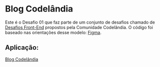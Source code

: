 # Blog Codelândia

  Este é o Desafio 01 que faz parte de um conjunto de desafios chamado de [Desafios Front-End](https://github.com/iuricode/desafios-frontend/blob/main/README.md) propostos pela Comunidade Codelândia.
  O código foi baseado nas orientações desse modelo: [Figma](https://www.figma.com/file/Yb9IBH56g7T1hdIyZ3BMNO/Desafios---Codel%C3%A2ndia?type=design&node-id=0-1&mode=design&t=y8MCYFp0EDOred8A-0).
  
###

## Aplicação:
<a href="https://kaique-feitosa.github.io/blog-codelandia/" target="blank">Blog Codelândia</a>
